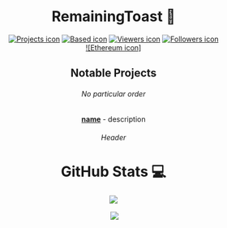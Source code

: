 <div align="center">

# RemainingToast :rocket:

[![Projects icon]][Projects]
[![Based icon]][Based]
[![Viewers icon]][Viewers]
[![Followers icon]][Followers]     
[![Ethereum icon]][Ethereum]

[Projects]: https://github.com/Tranqi?tab=repositories
[Based]: https://img.shields.io/badge/Based-Very-9080c2  
[Viewers]: https://github.com/Tranqi
[Followers]: https://github.com/Tranqi?tab=followers
[Ethereum]: https://en.cryptobadges.io/donate/0x03c2e8e9d54513d98b4e2013b234be29bac7bbda
  
[Projects icon]: https://img.shields.io/badge/-Check%20out%20my%20projects-blue
[Based icon]: https://img.shields.io/badge/Based-Very-9080c2
[Viewers icon]: https://komarev.com/ghpvc/?username=Tranqi
[Followers icon]: https://img.shields.io/github/followers/Tranqi?style=social


## Notable Projects
###### *No particular order*

**[name](link)** - description        

  
###### Header

# GitHub Stats :computer:


  <p>
    <img align="center" src="https://github-readme-stats.vercel.app/api?username=Tranqi&show_icons=true&theme=dark">
  </p>
  <p>
    <img align="center" s<p align="center">
    <img align="center" src="https://github-readme-stats.vercel.app/api/top-langs/?username=Tranqi&layout=compact&theme=dark">
  </p>

</div>
